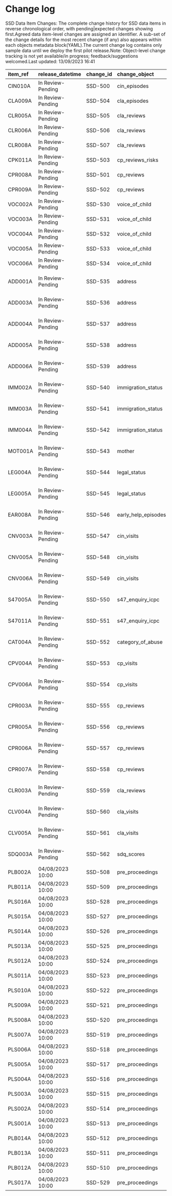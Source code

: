 # Change log
SSD Data Item Changes:
The complete change history for SSD data items in reverse chronological order, with pending|expected changes showing first.Agreed data item-level changes are assigned an identifier. A sub-set of the change details for the most recent change (if any) also appears within each objects metadata block(YAML).The current change log contains only sample data until we deploy the first pilot release.Note: Object-level change tracking is not yet available/in progress; feedback/suggestions welcomed.Last updated: 13/09/2023 16:41

| item_ref   | release_datetime   | change_id   | change_object       | change_impact_title   | change_status   | change_type   | change_source   | change_impact_notes                                    |
|:-----------|:-------------------|:------------|:--------------------|:----------------------|:----------------|:--------------|:----------------|:-------------------------------------------------------|
| CIN010A    | In Review-Pending  | SSD-500     | cin_episodes        |                       | pending         | Depreciated   | D2I             | 1aRemove                                               |
| CLA009A    | In Review-Pending  | SSD-504     | cla_episodes        |                       | pending         | Depreciated   | D2I             | 1aRemove                                               |
| CLR005A    | In Review-Pending  | SSD-505     | cla_reviews         |                       | pending         | New Feature   | D2I             | 1aDraft - Suggested new item                           |
| CLR006A    | In Review-Pending  | SSD-506     | cla_reviews         |                       | pending         | New Feature   | D2I             | 1aDraft - Suggested new item                           |
| CLR008A    | In Review-Pending  | SSD-507     | cla_reviews         |                       | pending         | New Feature   | D2I             | 1aDraft - Suggested new item                           |
| CPK011A    | In Review-Pending  | SSD-503     | cp_reviews_risks    |                       | pending         | New Feature   | D2I             | 1aDraft                                                |
| CPR008A    | In Review-Pending  | SSD-501     | cp_reviews          |                       | pending         | New Feature   | D2I             | 1aDraft                                                |
| CPR009A    | In Review-Pending  | SSD-502     | cp_reviews          |                       | pending         | New Feature   | D2I             | 1aDraft                                                |
| VOC002A    | In Review-Pending  | SSD-530     | voice_of_child      |                       | pending         | New Feature   | 1bDraft         | 1bDraft - Suggested new item                           |
| VOC003A    | In Review-Pending  | SSD-531     | voice_of_child      |                       | pending         | New Feature   | 1bDraft         | 1bDraft - Suggested new item                           |
| VOC004A    | In Review-Pending  | SSD-532     | voice_of_child      |                       | pending         | New Feature   | 1bDraft         | 1bDraft - Suggested new item                           |
| VOC005A    | In Review-Pending  | SSD-533     | voice_of_child      |                       | pending         | New Feature   | 1bDraft         | 1bDraft - Suggested new item                           |
| VOC006A    | In Review-Pending  | SSD-534     | voice_of_child      |                       | pending         | New Feature   | 1bDraft         | 1bDraft - Suggested new item                           |
| ADD001A    | In Review-Pending  | SSD-535     | address             |                       | pending         | New Feature   | Local           | Local - Recorded but not incl. in any data collections |
| ADD003A    | In Review-Pending  | SSD-536     | address             |                       | pending         | New Feature   | Local           | Local - Recorded but not incl. in any data collections |
| ADD004A    | In Review-Pending  | SSD-537     | address             |                       | pending         | New Feature   | Local           | Local - Recorded but not incl. in any data collections |
| ADD005A    | In Review-Pending  | SSD-538     | address             |                       | pending         | New Feature   | Local           | Local - Recorded but not incl. in any data collections |
| ADD006A    | In Review-Pending  | SSD-539     | address             |                       | pending         | New Feature   | Local           | Local - Recorded but not incl. in any data collections |
| IMM002A    | In Review-Pending  | SSD-540     | immigration_status  |                       | pending         | New Feature   | Local           | Local - Recorded but not incl. in any data collections |
| IMM003A    | In Review-Pending  | SSD-541     | immigration_status  |                       | pending         | New Feature   | Local           | Local - Recorded but not incl. in any data collections |
| IMM004A    | In Review-Pending  | SSD-542     | immigration_status  |                       | pending         | New Feature   | Local           | Local - Recorded but not incl. in any data collections |
| MOT001A    | In Review-Pending  | SSD-543     | mother              |                       | pending         | New Feature   | Local           | Local - Recorded but not incl. in any data collections |
| LEG004A    | In Review-Pending  | SSD-544     | legal_status        |                       | pending         | New Feature   | Local           | Local - Recorded but not incl. in any data collections |
| LEG005A    | In Review-Pending  | SSD-545     | legal_status        |                       | pending         | New Feature   | Local           | Local - Recorded but not incl. in any data collections |
| EAR008A    | In Review-Pending  | SSD-546     | early_help_episodes |                       | pending         | New Feature   | Local           | Local - Recorded but not incl. in any data collections |
| CNV003A    | In Review-Pending  | SSD-547     | cin_visits          |                       | pending         | New Feature   | Local           | Local - Recorded but not incl. in any data collections |
| CNV005A    | In Review-Pending  | SSD-548     | cin_visits          |                       | pending         | New Feature   | Local           | Local - Recorded but not incl. in any data collections |
| CNV006A    | In Review-Pending  | SSD-549     | cin_visits          |                       | pending         | New Feature   | Local           | Local - Recorded but not incl. in any data collections |
| S47005A    | In Review-Pending  | SSD-550     | s47_enquiry_icpc    |                       | pending         | New Feature   | Local           | Local - Recorded but not incl. in any data collections |
| S47011A    | In Review-Pending  | SSD-551     | s47_enquiry_icpc    |                       | pending         | New Feature   | Local           | Local - Recorded but not incl. in any data collections |
| CAT004A    | In Review-Pending  | SSD-552     | category_of_abuse   |                       | pending         | New Feature   | Local           | Local - Recorded but not incl. in any data collections |
| CPV004A    | In Review-Pending  | SSD-553     | cp_visits           |                       | pending         | New Feature   | Local           | Local - Recorded but not incl. in any data collections |
| CPV006A    | In Review-Pending  | SSD-554     | cp_visits           |                       | pending         | New Feature   | Local           | Local - Recorded but not incl. in any data collections |
| CPR003A    | In Review-Pending  | SSD-555     | cp_reviews          |                       | pending         | New Feature   | Local           | Local - Recorded but not incl. in any data collections |
| CPR005A    | In Review-Pending  | SSD-556     | cp_reviews          |                       | pending         | New Feature   | Local           | Local - Recorded but not incl. in any data collections |
| CPR006A    | In Review-Pending  | SSD-557     | cp_reviews          |                       | pending         | New Feature   | Local           | Local - Recorded but not incl. in any data collections |
| CPR007A    | In Review-Pending  | SSD-558     | cp_reviews          |                       | pending         | New Feature   | Local           | Local - Recorded but not incl. in any data collections |
| CLR003A    | In Review-Pending  | SSD-559     | cla_reviews         |                       | pending         | New Feature   | Local           | Local - Recorded but not incl. in any data collections |
| CLV004A    | In Review-Pending  | SSD-560     | cla_visits          |                       | pending         | New Feature   | Local           | Local - Recorded but not incl. in any data collections |
| CLV005A    | In Review-Pending  | SSD-561     | cla_visits          |                       | pending         | New Feature   | Local           | Local - Recorded but not incl. in any data collections |
| SDQ003A    | In Review-Pending  | SSD-562     | sdq_scores          |                       | pending         | New Feature   | Local           | Local - Recorded but not incl. in any data collections |
| PLB002A    | 04/08/2023 10:00   | SSD-508     | pre_proceedings     |                       | released        | New Feature   | 1bSpecified     | 1bSpecified - Agreed new item                          |
| PLB011A    | 04/08/2023 10:00   | SSD-509     | pre_proceedings     |                       | released        | New Feature   | 1bSpecified     | 1bSpecified - Agreed new item                          |
| PLS016A    | 04/08/2023 10:00   | SSD-528     | pre_proceedings     |                       | released        | New Feature   | 1bSpecified     | 1bSpecified - Agreed new item                          |
| PLS015A    | 04/08/2023 10:00   | SSD-527     | pre_proceedings     |                       | released        | New Feature   | 1bSpecified     | 1bSpecified - Agreed new item                          |
| PLS014A    | 04/08/2023 10:00   | SSD-526     | pre_proceedings     |                       | released        | New Feature   | 1bSpecified     | 1bSpecified - Agreed new item                          |
| PLS013A    | 04/08/2023 10:00   | SSD-525     | pre_proceedings     |                       | released        | New Feature   | 1bSpecified     | 1bSpecified - Agreed new item                          |
| PLS012A    | 04/08/2023 10:00   | SSD-524     | pre_proceedings     |                       | released        | New Feature   | 1bSpecified     | 1bSpecified - Agreed new item                          |
| PLS011A    | 04/08/2023 10:00   | SSD-523     | pre_proceedings     |                       | released        | New Feature   | 1bSpecified     | 1bSpecified - Agreed new item                          |
| PLS010A    | 04/08/2023 10:00   | SSD-522     | pre_proceedings     |                       | released        | New Feature   | 1bSpecified     | 1bSpecified - Agreed new item                          |
| PLS009A    | 04/08/2023 10:00   | SSD-521     | pre_proceedings     |                       | released        | New Feature   | 1bSpecified     | 1bSpecified - Agreed new item                          |
| PLS008A    | 04/08/2023 10:00   | SSD-520     | pre_proceedings     |                       | released        | New Feature   | 1bSpecified     | 1bSpecified - Agreed new item                          |
| PLS007A    | 04/08/2023 10:00   | SSD-519     | pre_proceedings     |                       | released        | New Feature   | 1bSpecified     | 1bSpecified - Agreed new item                          |
| PLS006A    | 04/08/2023 10:00   | SSD-518     | pre_proceedings     |                       | released        | New Feature   | 1bSpecified     | 1bSpecified - Agreed new item                          |
| PLS005A    | 04/08/2023 10:00   | SSD-517     | pre_proceedings     |                       | released        | New Feature   | 1bSpecified     | 1bSpecified - Agreed new item                          |
| PLS004A    | 04/08/2023 10:00   | SSD-516     | pre_proceedings     |                       | released        | New Feature   | 1bSpecified     | 1bSpecified - Agreed new item                          |
| PLS003A    | 04/08/2023 10:00   | SSD-515     | pre_proceedings     |                       | released        | New Feature   | 1bSpecified     | 1bSpecified - Agreed new item                          |
| PLS002A    | 04/08/2023 10:00   | SSD-514     | pre_proceedings     |                       | released        | New Feature   | 1bSpecified     | 1bSpecified - Agreed new item                          |
| PLS001A    | 04/08/2023 10:00   | SSD-513     | pre_proceedings     |                       | released        | New Feature   | 1bSpecified     | 1bSpecified - Agreed new item                          |
| PLB014A    | 04/08/2023 10:00   | SSD-512     | pre_proceedings     |                       | released        | New Feature   | 1bSpecified     | 1bSpecified - Agreed new item                          |
| PLB013A    | 04/08/2023 10:00   | SSD-511     | pre_proceedings     |                       | released        | New Feature   | 1bSpecified     | 1bSpecified - Agreed new item                          |
| PLB012A    | 04/08/2023 10:00   | SSD-510     | pre_proceedings     |                       | released        | New Feature   | 1bSpecified     | 1bSpecified - Agreed new item                          |
| PLS017A    | 04/08/2023 10:00   | SSD-529     | pre_proceedings     |                       | released        | New Feature   | 1bSpecified     | 1bSpecified - Agreed new item                          |